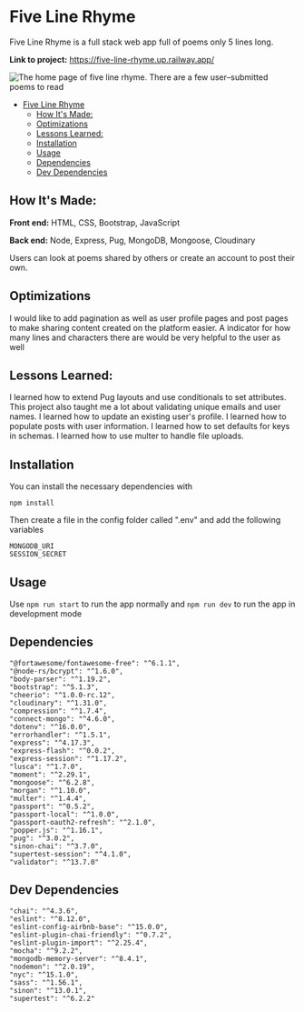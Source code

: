 # Five Line Rhyme
Five Line Rhyme is a full stack web app full of poems only 5 lines long.

**Link to project:** https://five-line-rhyme.up.railway.app/

![The home page of five line rhyme. There are a few user–submitted poems to read](https://user-images.githubusercontent.com/78604367/192157859-4262bdf5-cc72-4e23-8035-4666a210f82d.png) 

- [Five Line Rhyme](#five-line-rhyme)
	- [How It's Made:](#how-its-made)
	- [Optimizations](#optimizations)
	- [Lessons Learned:](#lessons-learned)
	- [Installation](#installation)
	- [Usage](#usage)
	- [Dependencies](#dependencies)
	- [Dev Dependencies](#dev-dependencies)
## How It's Made:

**Front end:** HTML, CSS, Bootstrap, JavaScript

**Back end:** Node, Express, Pug, MongoDB, Mongoose, Cloudinary

Users can look at poems shared by others or create an account to post their own.

## Optimizations

I would like to add pagination as well as user profile pages and post pages to make sharing content created on the platform easier. A indicator for how many lines and characters there are would be very helpful to the user as well

## Lessons Learned:

I learned how to extend Pug layouts and use conditionals to set attributes. This project also taught me a lot about validating unique emails and user names. I learned how to update an existing user's profile. I learned how to populate posts with user information. I learned how to set defaults for keys in schemas. I learned how to use multer to handle file uploads.

## Installation
You can install the necessary dependencies with
```
npm install
```
Then create a file in the config folder called ".env" and add the following variables
```
MONGODB_URI
SESSION_SECRET
``` 

## Usage
Use ```npm run start``` to run the app normally and ```npm run dev``` to run the app in development mode
## Dependencies

```
"@fortawesome/fontawesome-free": "^6.1.1",
"@node-rs/bcrypt": "^1.6.0",
"body-parser": "^1.19.2",
"bootstrap": "^5.1.3",
"cheerio": "^1.0.0-rc.12",
"cloudinary": "^1.31.0",
"compression": "^1.7.4",
"connect-mongo": "^4.6.0",
"dotenv": "^16.0.0",
"errorhandler": "^1.5.1",
"express": "^4.17.3",
"express-flash": "^0.0.2",
"express-session": "^1.17.2",
"lusca": "^1.7.0",
"moment": "^2.29.1",
"mongoose": "^6.2.8",
"morgan": "^1.10.0",
"multer": "^1.4.4",
"passport": "^0.5.2",
"passport-local": "^1.0.0",
"passport-oauth2-refresh": "^2.1.0",
"popper.js": "^1.16.1",
"pug": "^3.0.2",
"sinon-chai": "^3.7.0",
"supertest-session": "^4.1.0",
"validator": "^13.7.0"
```

## Dev Dependencies
```
"chai": "^4.3.6",
"eslint": "^8.12.0",
"eslint-config-airbnb-base": "^15.0.0",
"eslint-plugin-chai-friendly": "^0.7.2",
"eslint-plugin-import": "^2.25.4",
"mocha": "^9.2.2",
"mongodb-memory-server": "^8.4.1",
"nodemon": "^2.0.19",
"nyc": "^15.1.0",
"sass": "^1.56.1",
"sinon": "^13.0.1",
"supertest": "^6.2.2"
```
